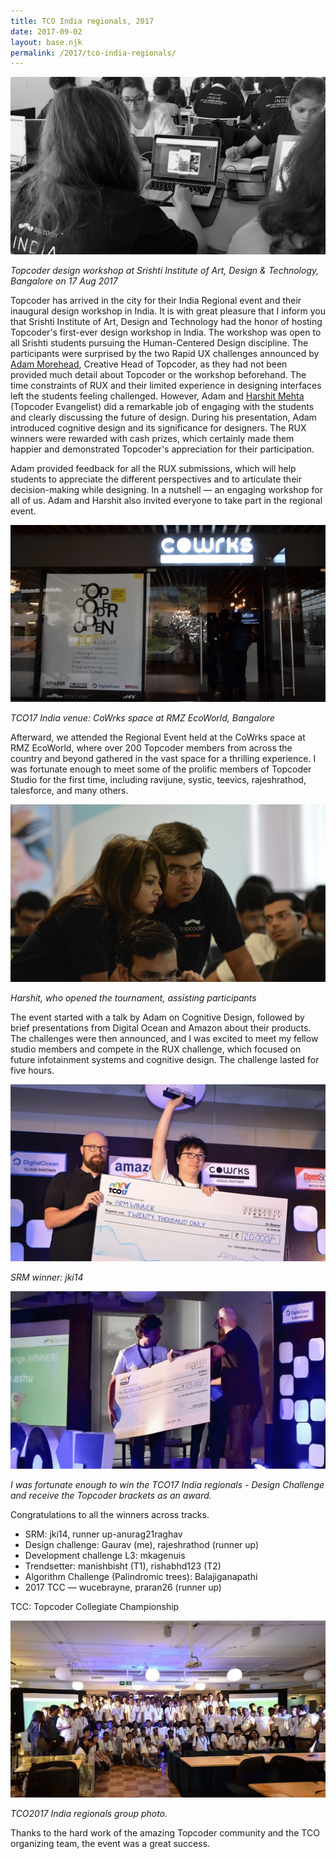 ```yaml
---
title: TCO India regionals, 2017
date: 2017-09-02
layout: base.njk
permalink: /2017/tco-india-regionals/
---
```


<img src="/assets/images/2017/workshop.jpg" />

_Topcoder design workshop at Srishti Institute of Art, Design & Technology, Bangalore on 17 Aug 2017_

Topcoder has arrived in the city for their India Regional event and their inaugural design workshop in India. It is with great pleasure that I inform you that Srishti Institute of Art, Design and Technology had the honor of hosting Topcoder's first-ever design workshop in India. The workshop was open to all Srishti students pursuing the Human-Centered Design discipline. The participants were surprised by the two Rapid UX challenges announced by [Adam Morehead](https://www.linkedin.com/in/adroc/), Creative Head of Topcoder, as they had not been provided much detail about Topcoder or the workshop beforehand. The time constraints of RUX and their limited experience in designing interfaces left the students feeling challenged. However, Adam and [Harshit Mehta](https://www.linkedin.com/in/harshitmehta15) (Topcoder Evangelist) did a remarkable job of engaging with the students and clearly discussing the future of design. During his presentation, Adam introduced cognitive design and its significance for designers. The RUX winners were rewarded with cash prizes, which certainly made them happier and demonstrated Topcoder's appreciation for their participation.

Adam provided feedback for all the RUX submissions, which will help students to appreciate the different perspectives and to articulate their decision-making while designing. In a nutshell — an engaging workshop for all of us. Adam and Harshit also invited everyone to take part in the regional event.

<img src="/assets/images/2017/image7.jpg" />

_TCO17 India venue: CoWrks space at RMZ EcoWorld, Bangalore_

Afterward, we attended the Regional Event held at the CoWrks space at RMZ EcoWorld, where over 200 Topcoder members from across the country and beyond gathered in the vast space for a thrilling experience. I was fortunate enough to meet some of the prolific members of Topcoder Studio for the first time, including ravijune, systic, teevics, rajeshrathod, talesforce, and many others.

<img src="/assets/images/2017/image3.jpg" />

_Harshit, who opened the tournament, assisting participants_

The event started with a talk by Adam on Cognitive Design, followed by brief presentations from Digital Ocean and Amazon about their products. The challenges were then announced, and I was excited to meet my fellow studio members and compete in the RUX challenge, which focused on future infotainment systems and cognitive design. The challenge lasted for five hours.

<img src="/assets/images/2017/image12.jpg" />

_SRM winner: jki14_

<img src="/assets/images/2017/award.jpg" />

_I was fortunate enough to win the TCO17 India regionals - Design Challenge and receive the Topcoder brackets as an award._

Congratulations to all the winners across tracks.
- SRM: jki14, runner up-anurag21raghav
- Design challenge: Gaurav (me), rajeshrathod (runner up)
- Development challenge L3: mkagenuis
- Trendsetter: manishbisht (T1), rishabhd123 (T2)
- Algorithm Challenge (Palindromic trees): Balajiganapathi
- 2017 TCC — wucebrayne, praran26 (runner up)

TCC: Topcoder Collegiate Championship

<img src="/assets/images/2017/group.jpg" />

_TCO2017 India regionals group photo._

Thanks to the hard work of the amazing Topcoder community and the TCO organizing team, the event was a great success.